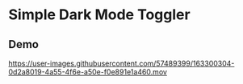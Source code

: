 # Simple Dark Mode Toggler

## Demo
https://user-images.githubusercontent.com/57489399/163300304-0d2a8019-4a55-4f6e-a50e-f0e891e1a460.mov
